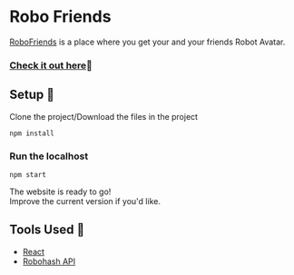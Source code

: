 # Robo Friends

[RoboFriends](https://cranky-dubinsky-f22135.netlify.com/) is a place where you get your and your friends Robot Avatar. 

### [Check it out here](https://cranky-dubinsky-f22135.netlify.com/)🤖

## Setup :wrench:

Clone the project/Download the files in the project

```
npm install
```
### Run the localhost
```
npm start
```
The website is ready to go! <br />
Improve the current version if you'd like. 

## Tools Used :briefcase:

- [React](https://reactjs.org/)
- [Robohash API](https://robohash.org/)
